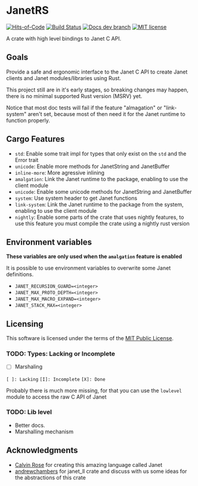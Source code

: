 # JanetRS

[![Hits-of-Code](https://hitsofcode.com/github/grayjack/janetrs?branch=dev)](https://hitsofcode.com/view/github/grayjack/janetrs?branch=dev)
[![Build Status](https://github.com/GrayJack/janetrs/workflows/Check%20and%20Test/badge.svg)](https://github.com/GrayJack/janetrs/actions)
[![Docs dev branch](https://img.shields.io/badge/Docs-dev%20branch-blue)](https://grayjack.github.io/janetrs/janetrs/index.html)
[![MIT license](https://img.shields.io/badge/License-MIT-blue.svg)](./LICENCE)

A crate with high level bindings to Janet C API.

## Goals

Provide a safe and ergonomic interface to the Janet C API to create Janet
clients and Janet modules/libraries using Rust.

This project still are in it's early stages, so breaking changes may happen,
there is no minimal supported Rust version (MSRV) yet.

Notice that most doc tests will fail if the feature "almagation" or
"link-system" aren't set, because most of then need it for the Janet runtime to
function properly.

## Cargo Features

- `std`: Enable some trait impl for types that only exist on the `std` and the
  Error trait
- `unicode`: Enable more methods for JanetString and JanetBuffer
- `inline-more`: More agressive inlining
- `amalgation`: Link the Janet runtime to the package, enabling to use the
  client module
- `unicode`: Enable some unicode methods for JanetString and JanetBuffer
- `system`: Use system header to get Janet functions
- `link-system`: Link the Janet runtime to the package from the system, enabling
  to use the client module
- `nightly`: Enable some parts of the crate that uses nightly features, to use
  this feature you must compile the crate using a nightly rust version

## Environment variables

**These variables are only used when the `amalgation` feature is enabled**

It is possible to use environment variables to overwrite some Janet definitions.

- `JANET_RECURSION_GUARD=<integer>`
- `JANET_MAX_PROTO_DEPTH=<integer>`
- `JANET_MAX_MACRO_EXPAND=<integer>`
- `JANET_STACK_MAX=<integer>`

## Licensing

This software is licensed under the terms of the
[MIT Public License](./LICENSE).

### TODO: Types: Lacking or Incomplete

- [ ] Marshaling

`[ ]: Lacking` `[I]: Incomplete` `[X]: Done`

Probably there is much more missing, for that you can use the `lowlevel` module
to access the raw C API of Janet

### TODO: Lib level

- Better docs.
- Marshalling mechanism

## Acknowledgments

- [Calvin Rose](https://github.com/bakpakin) for creating this amazing language
  called Janet
- [andrewchambers](https://github.com/andrewchambers) for janet_ll crate and
  discuss with us some ideas for the abstractions of this crate
